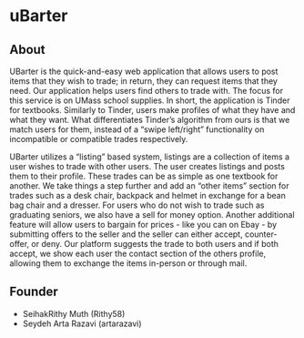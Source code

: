 # uBarter
## About

UBarter is the quick-and-easy web application that allows users to post items that they wish to trade; in return, they can request items that they need. Our application helps users find others to trade with. The focus for this service is on UMass school supplies. In short, the application is Tinder for textbooks. Similarly to Tinder, users make profiles of what they have and what they want. What differentiates Tinder’s algorithm from ours is that we match users for them, instead of a “swipe left/right” functionality on incompatible or compatible trades respectively.

UBarter utilizes a “listing” based system, listings are a collection of items a user wishes to trade with other users. The user creates listings and posts them to their profile. These trades can be as simple as one textbook for another. We take things a step further and add an “other items” section for trades such as a desk chair, backpack and helmet in exchange for a bean bag chair and a dresser. For users who do not wish to trade such as graduating seniors, we also have a sell for money option. Another additional feature will allow users to bargain for prices - like you can on Ebay - by submitting offers to the seller and the seller can either accept, counter-offer, or deny. Our platform suggests the trade to both users and if both accept, we show each user the contact section of the others profile, allowing them to exchange the items in-person or through mail.

## Founder
+ SeihakRithy Muth (Rithy58)
+ Seydeh Arta Razavi (artarazavi)
